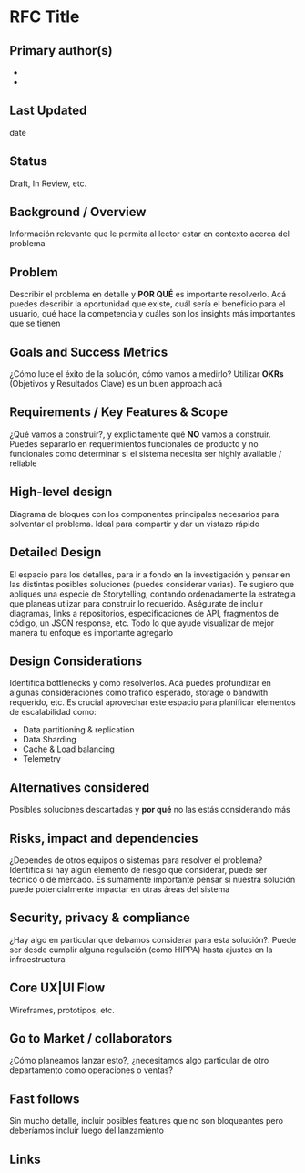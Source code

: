 # RFC Title

## Primary author(s)
- 
- 


## Last Updated
date

## Status
Draft, In Review, etc.
## Background / Overview
Información relevante que le permita al lector estar en contexto acerca del problema


## Problem
Describir el problema en detalle y **POR QUÉ** es importante resolverlo. Acá puedes describir la oportunidad que existe, cuál sería el beneficio para el usuario, qué hace la competencia y cuáles son los insights más importantes que se tienen


## Goals and Success Metrics
¿Cómo luce el éxito de la solución, cómo vamos a medirlo?
Utilizar **OKRs** (Objetivos y Resultados Clave) es un buen approach acá


## Requirements / Key Features & Scope
¿Qué vamos a construir?, y explicitamente qué **NO** vamos a construir.
Puedes separarlo en requerimientos funcionales de producto y no funcionales como determinar si el sistema necesita ser highly available / reliable


## High-level design
Diagrama de bloques con los componentes principales necesarios para solventar el problema. Ideal para compartir y dar un vistazo rápido


## Detailed Design
El espacio para los detalles, para ir a fondo en la investigación y pensar en las distintas posibles soluciones (puedes considerar varias).
Te sugiero que apliques una especie de Storytelling, contando ordenadamente la estrategia que planeas utiizar para construir lo requerido.
Aségurate de incluir diagramas, links a repositorios, especificaciones de API, fragmentos de código, un JSON response, etc. Todo lo que ayude visualizar de mejor manera tu enfoque es importante agregarlo


## Design Considerations
Identifica bottlenecks y cómo resolverlos.
Acá puedes profundizar en algunas consideraciones como tráfico esperado, storage o bandwith requerido, etc. Es crucial aprovechar este espacio para planificar elementos de escalabilidad como:
- Data partitioning & replication
- Data Sharding
- Cache & Load balancing
- Telemetry


## Alternatives considered 
Posibles soluciones descartadas y **por qué** no las estás considerando más


## Risks, impact and dependencies
¿Dependes de otros equipos o sistemas para resolver el problema?
Identifica si hay algún elemento de riesgo que considerar, puede ser técnico o de mercado.
Es sumamente importante pensar si nuestra solución puede potencialmente impactar en otras áreas del sistema


## Security, privacy & compliance
¿Hay algo en particular que debamos considerar para esta solución?. Puede ser desde cumplir alguna regulación (como HIPPA) hasta ajustes en la infraestructura


## Core UX|UI Flow
Wireframes, prototipos, etc.


## Go to Market / collaborators
¿Cómo planeamos lanzar esto?, ¿necesitamos algo particular de otro departamento como operaciones o ventas? 


## Fast follows
Sin mucho detalle, incluir posibles features que no son bloqueantes pero deberíamos incluir luego del lanzamiento


## Links
